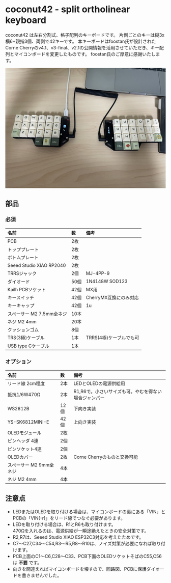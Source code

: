 # coconut42 - split ortholinear keyboard
coconut42 は左右分割式、格子配列のキーボードです。
片側ごとのキーは縦3x横6+親指3個、両側で42キーです。
本キーボードはfoostan氏が設計されたCorne Cherryのv4.1、v3-final、v2.1の公開情報を活用させていただき、キー配列とマイコンボードを変更したものです。
foostan氏のご厚意に感謝いたします。

![coconut42](images/IMG_0189.jpeg)

## 部品
### 必須
|名前|数|備考|
|:-|:-|:-|
|PCB|2枚||
|トッププレート|2枚||
|ボトムプレート|2枚||
|Seeed Studio XIAO RP2040|2枚||
|TRRSジャック|2個|MJ-4PP-9|
|ダイオード|50個|1N4148W SOD123|
|Kailh PCBソケット|42個|MX用|
|キースイッチ|42個|CherryMX互換にのみ対応 |
|キーキャップ|42個|1u|
|スペーサー M2 7.5mm全ネジ|10本||
|ネジ M2 4mm|20本||
|クッションゴム|8個||
|TRS(3極)ケーブル|1本|TRRS(4極)ケーブルでも可 |
|USB type Cケーブル |1本||
### オプション
| 名前 | 数 | 備考 |
|:-|:-|:-|
|リード線 2cm程度|2本|LEDとOLEDの電源供給用|
|抵抗1/6W470Ω|2本|R1,R6で。小さいサイズも可。やむを得ない場合ジャンパー|
|WS2812B|12個|下向き実装|
|YS-SK6812MINI-E|42個|上向き実装|
|OLEDモジュール|2枚||
|ピンヘッダ 4連|2個||
|ピンソケット4連|2個||
|OLEDカバー|2枚|Corne Cherryのものと交換可能|
|スペーサー M2 9mm全ネジ|4本||
|ネジ M2 4mm|4本||
## 注意点
* LEDまたはOLEDを取り付ける場合は、マイコンボードの裏にある「VIN」とPCBの「VIN(-r)」をリード線でつなぐ必要があります。
* LEDを取り付ける場合は、R1とR6も取り付けます。  
470Ωを入れるのは、電源供給が一瞬途絶えたときの安全対策です。
* R2,R7は、Seeed Studio XIAO ESP32C3対応を考えたためです。
* C7〜C27,C34〜C54,R3〜R5,R8〜R10は、ノイズ対策が必要になれば取り付けます。
* PCB上面のC1〜C6,C28〜C33、PCB下面のOLEDソケットそばのC55,C56は __不要__ です。
* 向きを間違えればマイコンボードを壊すので、回路図、PCBに保護ダイオードを書きませんでした。
